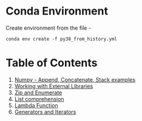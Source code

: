 # Conda Environment
Create environment from the file -

`conda env create -f py38_from_history.yml`

# Table of Contents
1. [Numpy - Append, Concatenate, Stack examples](./01_numpy_examples.ipynb)
2. [Working with External Libraries](./02_Working_with_External_Libraries.ipynb)
3. [Zip and Enumerate](./03_Zip_and_Enumerate.ipynb)
4. [List comprehension](./04_List_Comprehension.ipynb)
5. [Lambda Function](./05_Lambda_Function.ipynb)
6. [Generators and Iterators](./06_Generators%20and%20Iterators.ipynb)